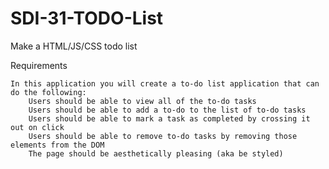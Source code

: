 # SDI-31-TODO-List
Make a HTML/JS/CSS todo list

Requirements

    In this application you will create a to-do list application that can do the following:
        Users should be able to view all of the to-do tasks
        Users should be able to add a to-do to the list of to-do tasks
        Users should be able to mark a task as completed by crossing it out on click
        Users should be able to remove to-do tasks by removing those elements from the DOM
        The page should be aesthetically pleasing (aka be styled)
